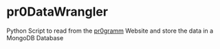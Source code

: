# pr0DataWrangler

Python Script to read from the [pr0gramm](http://http://pr0gramm.com/) Website and store the data in a MongoDB Database
